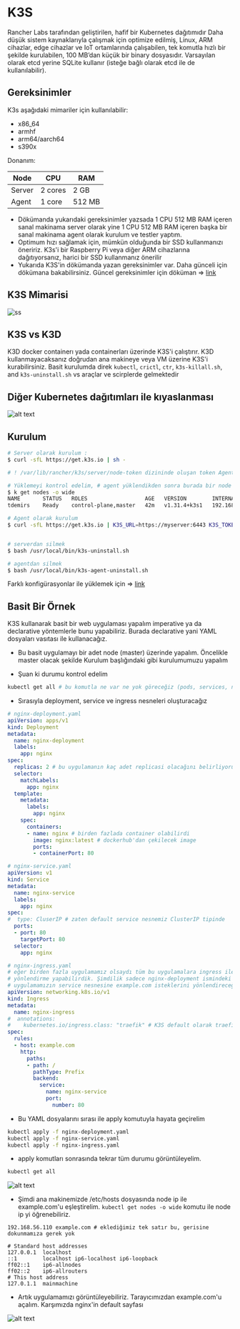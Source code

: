# K3S

Rancher Labs tarafından geliştirilen, hafif bir Kubernetes dağıtımıdır
Daha düşük sistem kaynaklarıyla çalışmak için optimize edilmiş, Linux, ARM cihazlar, edge cihazlar ve IoT ortamlarında çalışabilen, tek komutla hızlı bir şekilde kurulabilen, 100 MB’dan küçük bir binary dosyasıdır.
Varsayılan olarak etcd yerine SQLite kullanır (isteğe bağlı olarak etcd ile de kullanılabilir).

## Gereksinimler 

K3s aşağıdaki mimariler için kullanılabilir:

- x86_64
- armhf
- arm64/aarch64
- s390x

Donanım:

| Node	| CPU	| RAM	|
|-------|-------|-------|
| Server|2 cores| 2 GB  |
| Agent	|1 core	|512 MB |

- Dökümanda yukarıdaki gereksinimler yazsada 1 CPU 512 MB RAM içeren sanal makinama server olarak yine 1 CPU 512 MB RAM içeren başka bir sanal makinama agent olarak kurulum ve testler yaptım.
- Optimum hızı sağlamak için, mümkün olduğunda bir SSD kullanmanızı öneririz. K3s'i bir Raspberry Pi veya diğer ARM cihazlarına dağıtıyorsanız, harici bir SSD kullanmanız önerilir
- Yukarıda K3S'in dökümanda yazan gereksinimler var. Daha günceli için dökümana bakabilirsiniz. Güncel gereksinimler için döküman => [link](https://docs.k3s.io/installation/requirements)


## K3S Mimarisi

![ss](/docs/images/k3sarch.svg)

## K3S vs K3D

K3D docker containerı yada containerları üzerinde K3S'i çalıştırır. K3D kullanmayacaksanız doğrudan ana makineye veya VM üzerine K3S'i kurabilirsiniz. Basit kurulumda direk `kubectl`, `crictl`, `ctr`, `k3s-killall.sh`, and `k3s-uninstall.sh` vs araçlar ve scirplerde gelmektedir

## Diğer Kubernetes dağıtımları ile kıyaslanması

![alt text](/docs/images/k3s_kiyaslama.png)

## Kurulum
 
```bash
# Server olarak kurulum :
$ curl -sfL https://get.k3s.io | sh -

# ! /var/lib/rancher/k3s/server/node-token dizininde oluşan token Agent olarak yükleme yaparken kullanılacak

# Yüklemeyi kontrol edelim, # agent yüklendikden sonra burada bir node daha oluşacak
$ k get nodes -o wide
NAME       STATUS   ROLES                  AGE   VERSION        INTERNAL-IP      EXTERNAL-IP   OS-IMAGE                         KERNEL-VERSION   CONTAINER-RUNTIME
tdemirs    Ready    control-plane,master   42m   v1.31.4+k3s1   192.168.56.110   <none>        Debian GNU/Linux 12 (bookworm)   6.1.0-27-amd64   containerd://1.7.23-k3s2

# Agent olarak kurulum
$ curl -sfL https://get.k3s.io | K3S_URL=https://myserver:6443 K3S_TOKEN=mynodetoken sh -


# serverdan silmek 
$ bash /usr/local/bin/k3s-uninstall.sh

# agentdan silmek
$ bash /usr/local/bin/k3s-agent-uninstall.sh
```

Farklı konfigürasyonlar ile yüklemek için => [link](https://docs.k3s.io/installation/configuration)

## Basit Bir Örnek

K3S kullanarak basit bir web uygulaması yapalım
imperative ya da declarative yöntemlerle bunu yapabiliriz. Burada declarative yani YAML dosyaları vasıtası ile kullanacağız.

- Bu basit uygulamayı bir adet node (master) üzerinde yapalım. Öncelikle master olacak şekilde Kurulum başlığındaki gibi kurulumumuzu yapalım

- Şuan ki durumu kontrol edelim

```BASH
kubectl get all # bu komutla ne var ne yok göreceğiz (pods, services, nodes vs vs)
```

- Sırasıyla deployment, service ve ingress nesneleri oluşturacağız

```YAML
# nginx-deployment.yaml
apiVersion: apps/v1
kind: Deployment
metadata:
  name: nginx-deployment
  labels:
    app: nginx
spec:
  replicas: 2 # bu uygulamanın kaç adet replicasi olacağını belirliyoruz. Oluşturduğumuz iki replica pod 
  selector:
    matchLabels:
      app: nginx
  template:
    metadata:
      labels:
        app: nginx
    spec:
      containers:
      - name: nginx # birden fazlada container olabilirdi
        image: nginx:latest # dockerhub'dan çekilecek image
        ports:
        - containerPort: 80
```

```YAML
# nginx-service.yaml
apiVersion: v1
kind: Service
metadata:
  name: nginx-service
  labels:
    app: nginx
spec:
#  type: CluserIP # zaten default service nesnemiz ClusterIP tipinde
  ports:
  - port: 80
    targetPort: 80
  selector:
    app: nginx
```

```YAML
# nginx-ingress.yaml
# eğer birden fazla uygulamamız olsaydı tüm bu uygulamalara ingress ile
# yönlendirme yapabilirdik. Şimdilik sadece nginx-deployment ismindeki
# uygulamamızın service nesnesine example.com isteklerini yönlendireceğiz
apiVersion: networking.k8s.io/v1
kind: Ingress
metadata:
  name: nginx-ingress
#  annotations:
#    kubernetes.io/ingress.class: "traefik" # K3S default olarak traefik kullanır
spec:
  rules:
  - host: example.com
    http:
      paths:
      - path: /
        pathType: Prefix
        backend:
          service:
            name: nginx-service
            port:
              number: 80
```

- Bu YAML dosyalarını sırası ile apply komutuyla hayata geçirelim

```BASH
kubectl apply -f nginx-deployment.yaml
kubectl apply -f nginx-service.yaml
kubectl apply -f nginx-ingress.yaml
```

- apply komutları sonrasında tekrar tüm durumu görüntüleyelim.

```BASH
kubectl get all
```

![alt text](/docs/images/k3s_example_image.png)

- Şimdi ana makinemizde /etc/hosts dosyasında node ip ile example.com'u eşleştirelim. `kubectl get nodes -o wide` komutu ile node ip yi öğrenebiliriz.

```hosts
192.168.56.110 example.com # eklediğimiz tek satır bu, gerisine dokunmamıza gerek yok

# Standard host addresses
127.0.0.1  localhost
::1        localhost ip6-localhost ip6-loopback
ff02::1    ip6-allnodes
ff02::2    ip6-allrouters
# This host address
127.0.1.1  mainmachine
```

- Artık uygulamamızı görüntüleyebiliriz. Tarayıcımızdan example.com'u açalım. Karşımızda nginx'in default sayfası

![alt text](/docs/images/k3s_example_response.png)

